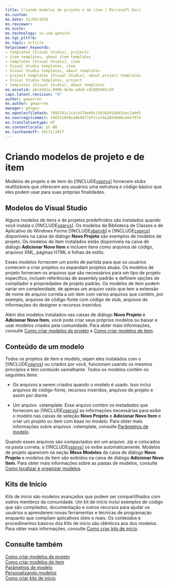 ```yaml
---
title: Criando modelos de projeto e de item | Microsoft Docs
ms.custom: 
ms.date: 11/04/2016
ms.reviewer: 
ms.suite: 
ms.technology: vs-ide-general
ms.tgt_pltfrm: 
ms.topic: article
helpviewer_keywords:
- templates [Visual Studio], projects
- item templates, about item templates
- templates [Visual Studio], item
- Visual Studio templates, item
- Visual Studio templates, about templates
- project templates [Visual Studio], about project templates
- Visual Studio templates, project
- templates [Visual Studio], about templates
ms.assetid: a6ce501a-699b-4e3e-ade8-c81895645c20
caps.latest.revision: "9"
author: gewarren
ms.author: gewarren
manager: ghogen
ms.openlocfilehash: 7d95781c2c5c4370e09c13b382016b015ec1a0d5
ms.sourcegitcommit: f40311056ea0b4677efcca74a285dbb0ce0e7974
ms.translationtype: HT
ms.contentlocale: pt-BR
ms.lasthandoff: 10/31/2017
---
```

# <a name="creating-project-and-item-templates"></a>Criando modelos de projeto e de item
Modelos de projeto e de item do [!INCLUDE[vsprvs](../code-quality/includes/vsprvs_md.md)] fornecem stubs reutilizáveis que oferecem aos usuários uma estrutura e código básico que eles podem usar para suas próprias finalidades.  
  
## <a name="visual-studio-templates"></a>Modelos do Visual Studio  
 Alguns modelos de itens e de projetos predefinidos são instalados quando você instala o [!INCLUDE[vsprvs](../code-quality/includes/vsprvs_md.md)]. Os modelos da Biblioteca de Classes e de Aplicativo do Windows Forms [!INCLUDE[vbprvb](../code-quality/includes/vbprvb_md.md)] e [!INCLUDE[csprcs](../data-tools/includes/csprcs_md.md)] disponíveis na caixa de diálogo **Novo Projeto** são exemplos de modelos de projeto. Os modelos de item instalados estão disponíveis na caixa de diálogo **Adicionar Novo Item** e incluem itens como arquivos de código, arquivos XML, páginas HTML e folhas de estilo.  
  
 Esses modelos fornecem um ponto de partida para que os usuários comecem a criar projetos ou expandam projetos atuais. Os modelos de projeto fornecem os arquivos que são necessários para um tipo de projeto específico, incluem referências de assembly padrão e definem opções de compilador e propriedades de projeto padrão. Os modelos de item podem variar em complexidade, de apenas um arquivo vazio que tem a extensão de nome de arquivo correta a um item com vários arquivos que contém, por exemplo, arquivos de código-fonte com código de stub, arquivos de informações do designer e recursos inseridos.  
  
 Além dos modelos instalados nas caixas de diálogo **Novo Projeto** e **Adicionar Novo Item**, você pode criar seus próprios modelos ou baixar e usar modelos criados pela comunidade. Para obter mais informações, consulte [Como criar modelos de projeto](../ide/how-to-create-project-templates.md) e [Como criar modelos de item](../ide/how-to-create-item-templates.md).  
  
## <a name="contents-of-a-template"></a>Conteúdo de um modelo  
 Todos os projetos de item e modelo, sejam eles instalados com o [!INCLUDE[vsprvs](../code-quality/includes/vsprvs_md.md)] ou criados por você, funcionam usando os mesmos princípios e têm conteúdo semelhante. Todos os modelos contêm os seguintes itens:  
  
-   Os arquivos a serem criados quando o modelo é usado. Isso inclui arquivos de código-fonte, recursos inseridos, arquivos de projeto e assim por diante.  
  
-   Um arquivo .vstemplate. Esse arquivo contém os metadados que fornecem ao [!INCLUDE[vsprvs](../code-quality/includes/vsprvs_md.md)] as informações necessárias para exibir o modelo nas caixas de seleção **Novo Projeto** e **Adicionar Novo Item** e criar um projeto ou item com base no modelo. Para obter mais informações sobre arquivos .vstemplate, consulte [Parâmetros de modelo](../ide/template-parameters.md).  
  
 Quando esses arquivos são compactados em um arquivo .zip e colocados na pasta correta, o [!INCLUDE[vsprvs](../code-quality/includes/vsprvs_md.md)] os exibe automaticamente. Modelos de projeto aparecem na seção **Meus Modelos** da caixa de diálogo **Novo Projeto** e modelos de item são exibidos na caixa de diálogo **Adicionar Novo Item**. Para obter mais informações sobre as pastas de modelos, consulte [Como localizar e organizar modelos](../ide/how-to-locate-and-organize-project-and-item-templates.md).  
  
## <a name="starter-kits"></a>Kits de Início  
 Kits de início são modelos avançados que podem ser compartilhados com outros membros da comunidade. Um kit de início inclui exemplos de código que são compilados, documentação e outros recursos para ajudar os usuários a aprenderem novas ferramentas e técnicas de programação enquanto que compilam aplicativos úteis e reais. Os conteúdos e procedimentos básicos dos Kits de início são idênticos aos dos modelos. Para obter mais informações, consulte [Como criar kits de início](../ide/how-to-create-starter-kits.md).  
  
## <a name="see-also"></a>Consulte também  
 [Como criar modelos de projeto](../ide/how-to-create-project-templates.md)   
 [Como criar modelos de item](../ide/how-to-create-item-templates.md)   
 [Parâmetros de modelo](../ide/template-parameters.md)   
 [Personalizando modelos](../ide/customizing-project-and-item-templates.md)   
 [Como criar kits de início](../ide/how-to-create-starter-kits.md)